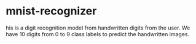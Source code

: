 # mnist-recognizer
his is a digit recognition model from handwritten digits from the user. We have 10 digits from 0 to 9 class labels to predict the handwritten images.
